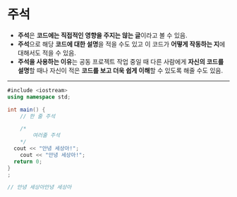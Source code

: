 # 주석

- **주석**은 **코드에는 직접적인 영향을 주지는 않는 글**이라고 볼 수 있음.
- **주석**으로 해당 **코드에 대한 설명**을 적을 수도 있고 이 코드가 **어떻게 작동하는 지**에 대해서도 적을 수 있음.
- **주석을 사용하는 이유**는 공동 프로젝트 작업 중일 때 다른 사람에게 **자신의 코드를 설명**할 때나 자신이 적은 **코드를 보고 더욱 쉽게 이해**할 수 있도록 해줄 수도 있음.

---

```csharp
#include <iostream>
using namespace std;

int main() {
	// 한 줄 주석

	/*
		여러줄 주석
	*/
  cout << "안녕 세상아!";
	cout << "안녕 세상아!";
  return 0;
}
;

// 안녕 세상아안녕 세상아
```
